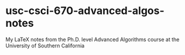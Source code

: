 # usc-csci-670-advanced-algos-notes
My LaTeX notes from the Ph.D. level Advanced Algorithms course at the University of Southern California
